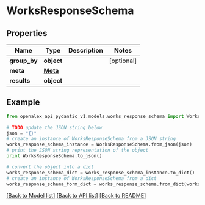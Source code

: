 # WorksResponseSchema


## Properties
Name | Type | Description | Notes
------------ | ------------- | ------------- | -------------
**group_by** | **object** |  | [optional] 
**meta** | [**Meta**](Meta.md) |  | 
**results** | **object** |  | 

## Example

```python
from openalex_api_pydantic_v1.models.works_response_schema import WorksResponseSchema

# TODO update the JSON string below
json = "{}"
# create an instance of WorksResponseSchema from a JSON string
works_response_schema_instance = WorksResponseSchema.from_json(json)
# print the JSON string representation of the object
print WorksResponseSchema.to_json()

# convert the object into a dict
works_response_schema_dict = works_response_schema_instance.to_dict()
# create an instance of WorksResponseSchema from a dict
works_response_schema_form_dict = works_response_schema.from_dict(works_response_schema_dict)
```
[[Back to Model list]](../README.md#documentation-for-models) [[Back to API list]](../README.md#documentation-for-api-endpoints) [[Back to README]](../README.md)


